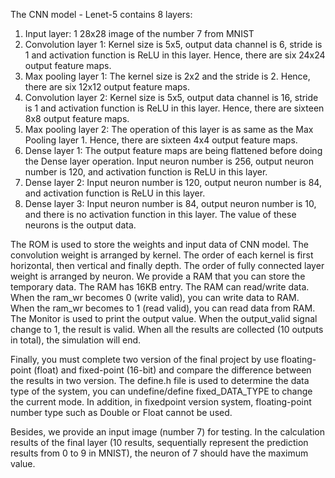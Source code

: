 The CNN model - Lenet-5 contains 8 layers:
1. Input layer: 1 28x28 image of the number 7 from MNIST
2. Convolution layer 1: Kernel size is 5x5, output data channel is 6, stride is 1 and activation function is ReLU in this layer. Hence, there are six 24x24 output feature maps.
3. Max pooling layer 1: The kernel size is 2x2 and the stride is 2. Hence, there are six 12x12 output feature maps.
4. Convolution layer 2: Kernel size is 5x5, output data channel is 16, stride is 1 and activation function is ReLU in this layer. Hence, there are sixteen 8x8 output feature maps.
5. Max pooling layer 2: The operation of this layer is as same as the Max Pooling layer 1. Hence, there are sixteen 4x4 output feature maps.
6. Dense layer 1: The output feature maps are being flattened before doing the Dense layer operation. Input neuron number is 256, output neuron number is 120, and activation function is ReLU in this layer.
7. Dense layer 2: Input neuron number is 120, output neuron number is 84, and activation function is ReLU in this layer.
8. Dense layer 3: Input neuron number is 84, output neuron number is 10, and there is no activation function in this layer. The value of these neurons is the output data.

The ROM is used to store the weights and input data of CNN model. The convolution weight is arranged by kernel. The order of each kernel is first horizontal, then vertical and finally depth. The order of fully connected layer weight is arranged by neuron. We provide a RAM that you can store the temporary data. The RAM has 16KB entry. The RAM can read/write data. When the ram_wr becomes 0 (write valid), you can write data to RAM. When the ram_wr becomes to 1 (read valid), you can read data from RAM. The Monitor is used to print the output value. When the output_valid signal change to 1, the result is valid. When all the results are collected (10 outputs in total), the simulation will end.

Finally, you must complete two version of the final project by use floating-point (float) and fixed-point (16-bit) and compare the difference between the results in two version. The define.h file is used to determine the data type of the system, you can undefine/define fixed_DATA_TYPE to change the current mode. In addition, in fixedpoint version system, floating-point number type such as Double or Float cannot be used. 

Besides, we provide an input image (number 7) for testing. In the calculation results of the final layer (10 results, sequentially represent the prediction results from 0 to 9 in MNIST), the neuron of 7 should have the maximum value. 
